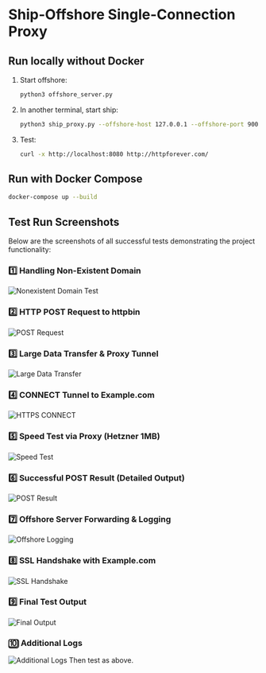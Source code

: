 

# Ship-Offshore Single-Connection Proxy

## Run locally without Docker
1. Start offshore:
   ```bash
   python3 offshore_server.py
   ```
2. In another terminal, start ship:
   ```bash
   python3 ship_proxy.py --offshore-host 127.0.0.1 --offshore-port 9000
   ```
3. Test:
   ```bash
   curl -x http://localhost:8080 http://httpforever.com/
   ```

## Run with Docker Compose
```bash
docker-compose up --build
```


## Test Run Screenshots

Below are the screenshots of all successful tests demonstrating the project functionality:

### 1️⃣ Handling Non-Existent Domain
![Nonexistent Domain Test](./screenshots/Screenshot%202025-09-20%20at%2000.51.07.png)

### 2️⃣ HTTP POST Request to httpbin
![POST Request](./screenshots/Screenshot%202025-09-20%20at%2000.51.10.png)

### 3️⃣ Large Data Transfer & Proxy Tunnel
![Large Data Transfer](./screenshots/Screenshot%202025-09-20%20at%2000.51.15.png)

### 4️⃣ CONNECT Tunnel to Example.com
![HTTPS CONNECT](./screenshots/Screenshot%202025-09-20%20at%2000.52.31.png)

### 5️⃣ Speed Test via Proxy (Hetzner 1MB)
![Speed Test](./screenshots/Screenshot%202025-09-20%20at%2000.53.04.png)

### 6️⃣ Successful POST Result (Detailed Output)
![POST Result](./screenshots/Screenshot%202025-09-20%20at%2000.53.09.png)

### 7️⃣ Offshore Server Forwarding & Logging
![Offshore Logging](./screenshots/Screenshot%202025-09-20%20at%2000.53.22.png)

### 8️⃣ SSL Handshake with Example.com
![SSL Handshake](./screenshots/Screenshot%202025-09-20%20at%2000.54.12.png)

### 9️⃣ Final Test Output
![Final Output](./screenshots/Screenshot%202025-09-20%20at%2000.54.31.png)

### 🔟 Additional Logs
![Additional Logs](./screenshots/Screenshot%202025-09-20%20at%2000.54.37.png)
Then test as above.
